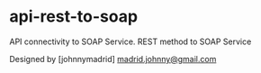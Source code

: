 # api-rest-to-soap
API connectivity to SOAP Service. REST method to SOAP Service

Designed by [johnnymadrid] madrid.johnny@gmail.com
